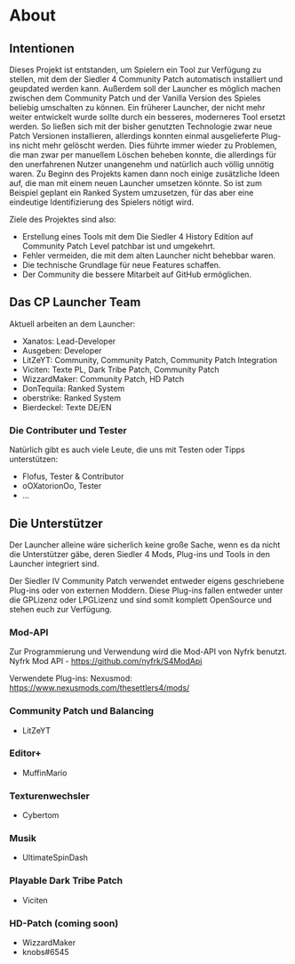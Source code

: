 # About

## Intentionen
Dieses Projekt ist entstanden, um Spielern ein Tool zur Verfügung zu stellen, mit dem der Siedler 4 Community Patch automatisch installiert und geupdated werden kann.
Außerdem soll der Launcher es möglich machen zwischen dem Community Patch und der Vanilla Version des Spieles beliebig umschalten zu können.
Ein früherer Launcher, der nicht mehr weiter entwickelt wurde sollte durch ein besseres, moderneres Tool ersetzt werden. So ließen sich mit der bisher genutzten Technologie zwar neue Patch Versionen installieren, allerdings konnten einmal ausgelieferte Plug-ins nicht mehr gelöscht werden. Dies führte immer wieder zu Problemen, die man zwar per manuellem Löschen beheben konnte, die allerdings für den unerfahrenen Nutzer unangenehm und natürlich auch völlig unnötig waren.
Zu Beginn des Projekts kamen dann noch einige zusätzliche Ideen auf, die man mit einem neuen Launcher umsetzen könnte. So ist zum Beispiel geplant ein Ranked System umzusetzen, für das aber eine eindeutige Identifizierung des Spielers nötigt wird.

Ziele des Projektes sind also:
* Erstellung eines Tools mit dem Die Siedler 4 History Edition auf Community Patch Level patchbar ist und umgekehrt.
* Fehler vermeiden, die mit dem alten Launcher nicht behebbar waren.
* Die technische Grundlage für neue Features schaffen.
* Der Community die bessere Mitarbeit auf GitHub ermöglichen.

## Das CP Launcher Team
Aktuell arbeiten an dem Launcher:
* Xanatos: Lead-Developer
* Ausgeben: Developer
* LitZeYT: Community, Community Patch, Community Patch Integration
* Viciten: Texte PL, Dark Tribe Patch, Community Patch
* WizzardMaker: Community Patch, HD Patch
* DonTequila: Ranked System
* oberstrike: Ranked System
* Bierdeckel: Texte DE/EN

### Die Contributer und Tester
Natürlich gibt es auch viele Leute, die uns mit Testen oder Tipps unterstützen:
* Flofus, Tester & Contributor
* oOXatorionOo, Tester
* ...

## Die Unterstützer
Der Launcher alleine wäre sicherlich keine große Sache, wenn es da nicht die Unterstützer gäbe, deren Siedler 4 Mods, Plug-ins und Tools in den Launcher integriert sind.

Der Siedler IV Community Patch verwendet entweder eigens geschriebene Plug-ins oder von externen Moddern.
Diese Plug-ins fallen entweder unter die GPLizenz oder LPGLizenz und sind somit komplett OpenSource und stehen euch zur Verfügung. 

### Mod-API
Zur Programmierung und Verwendung wird die Mod-API von Nyfrk benutzt. 
Nyfrk Mod API - https://github.com/nyfrk/S4ModApi

Verwendete Plug-ins: 
Nexusmod: https://www.nexusmods.com/thesettlers4/mods/

### Community Patch und Balancing
- LitZeYT

### Editor+
- MuffinMario 

### Texturenwechsler
- Cybertom 

### Musik
- UltimateSpinDash 

### Playable Dark Tribe Patch
- Viciten

### HD-Patch (coming soon)
- WizzardMaker
- knobs#6545

